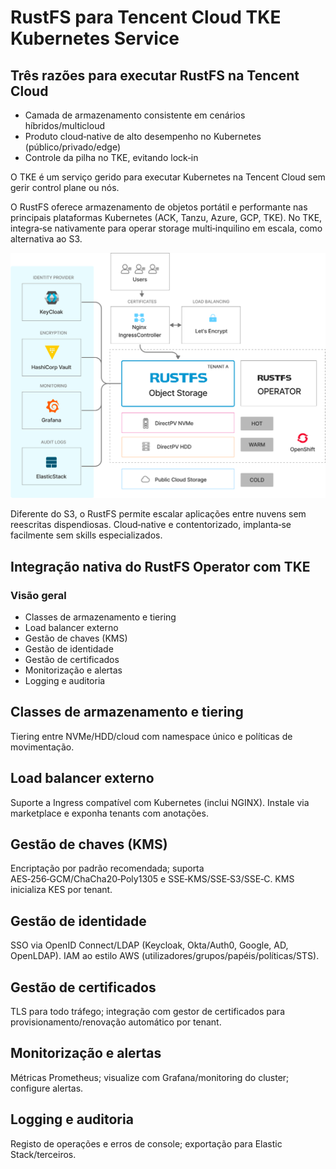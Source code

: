 # RustFS para Tencent Cloud TKE Kubernetes Service

## Três razões para executar RustFS na Tencent Cloud

- Camada de armazenamento consistente em cenários híbridos/multicloud
- Produto cloud‑native de alto desempenho no Kubernetes (público/privado/edge)
- Controle da pilha no TKE, evitando lock‑in

O TKE é um serviço gerido para executar Kubernetes na Tencent Cloud sem gerir control plane ou nós.

O RustFS oferece armazenamento de objetos portátil e performante nas principais plataformas Kubernetes (ACK, Tanzu, Azure, GCP, TKE). No TKE, integra‑se nativamente para operar storage multi‑inquilino em escala, como alternativa ao S3.

![Arquitetura RustFS](images/sec1-1.png)

Diferente do S3, o RustFS permite escalar aplicações entre nuvens sem reescritas dispendiosas. Cloud‑native e contentorizado, implanta‑se facilmente sem skills especializados.

## Integração nativa do RustFS Operator com TKE

### Visão geral

- Classes de armazenamento e tiering
- Load balancer externo
- Gestão de chaves (KMS)
- Gestão de identidade
- Gestão de certificados
- Monitorização e alertas
- Logging e auditoria

## Classes de armazenamento e tiering

Tiering entre NVMe/HDD/cloud com namespace único e políticas de movimentação.

## Load balancer externo

Suporte a Ingress compatível com Kubernetes (inclui NGINX). Instale via marketplace e exponha tenants com anotações.

## Gestão de chaves (KMS)

Encriptação por padrão recomendada; suporta AES‑256‑GCM/ChaCha20‑Poly1305 e SSE‑KMS/SSE‑S3/SSE‑C. KMS inicializa KES por tenant.

## Gestão de identidade

SSO via OpenID Connect/LDAP (Keycloak, Okta/Auth0, Google, AD, OpenLDAP). IAM ao estilo AWS (utilizadores/grupos/papéis/políticas/STS).

## Gestão de certificados

TLS para todo tráfego; integração com gestor de certificados para provisionamento/renovação automático por tenant.

## Monitorização e alertas

Métricas Prometheus; visualize com Grafana/monitoring do cluster; configure alertas.

## Logging e auditoria

Registo de operações e erros de console; exportação para Elastic Stack/terceiros.
